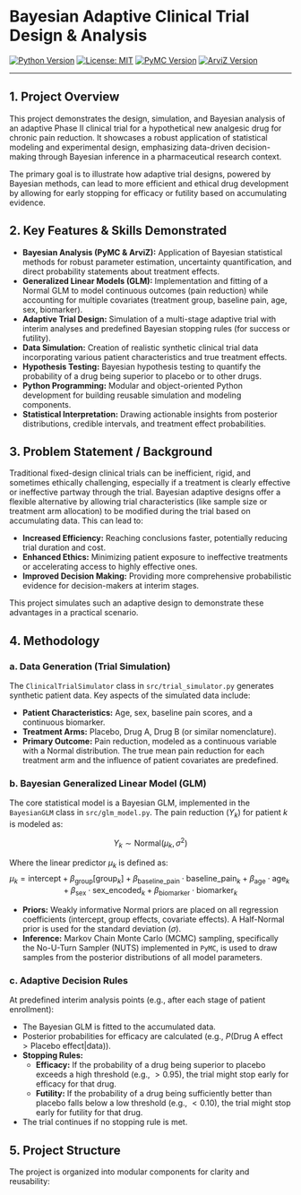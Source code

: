 # Bayesian Adaptive Clinical Trial Design & Analysis

[![Python Version](https://img.shields.io/badge/Python-3.9%2B-blue.svg)](https://www.python.org/)
[![License: MIT](https://img.shields.io/badge/License-MIT-yellow.svg)](https://opensource.org/licenses/MIT)
[![PyMC Version](https://img.shields.io/badge/PyMC-~5.0-red.svg)](https://www.pymc.io/)
[![ArviZ Version](https://img.shields.io/badge/ArviZ-~0.17-green.svg)](https://arviz-devs.github.io/arviz/)

---

## 1. Project Overview

This project demonstrates the design, simulation, and Bayesian analysis of an adaptive Phase II clinical trial for a hypothetical new analgesic drug for chronic pain reduction. It showcases a robust application of statistical modeling and experimental design, emphasizing data-driven decision-making through Bayesian inference in a pharmaceutical research context.

The primary goal is to illustrate how adaptive trial designs, powered by Bayesian methods, can lead to more efficient and ethical drug development by allowing for early stopping for efficacy or futility based on accumulating evidence.

## 2. Key Features & Skills Demonstrated

* **Bayesian Analysis (PyMC & ArviZ):** Application of Bayesian statistical methods for robust parameter estimation, uncertainty quantification, and direct probability statements about treatment effects.
* **Generalized Linear Models (GLM):** Implementation and fitting of a Normal GLM to model continuous outcomes (pain reduction) while accounting for multiple covariates (treatment group, baseline pain, age, sex, biomarker).
* **Adaptive Trial Design:** Simulation of a multi-stage adaptive trial with interim analyses and predefined Bayesian stopping rules (for success or futility).
* **Data Simulation:** Creation of realistic synthetic clinical trial data incorporating various patient characteristics and true treatment effects.
* **Hypothesis Testing:** Bayesian hypothesis testing to quantify the probability of a drug being superior to placebo or to other drugs.
* **Python Programming:** Modular and object-oriented Python development for building reusable simulation and modeling components.
* **Statistical Interpretation:** Drawing actionable insights from posterior distributions, credible intervals, and treatment effect probabilities.

## 3. Problem Statement / Background

Traditional fixed-design clinical trials can be inefficient, rigid, and sometimes ethically challenging, especially if a treatment is clearly effective or ineffective partway through the trial. Bayesian adaptive designs offer a flexible alternative by allowing trial characteristics (like sample size or treatment arm allocation) to be modified during the trial based on accumulating data. This can lead to:

* **Increased Efficiency:** Reaching conclusions faster, potentially reducing trial duration and cost.
* **Enhanced Ethics:** Minimizing patient exposure to ineffective treatments or accelerating access to highly effective ones.
* **Improved Decision Making:** Providing more comprehensive probabilistic evidence for decision-makers at interim stages.

This project simulates such an adaptive design to demonstrate these advantages in a practical scenario.

## 4. Methodology

### a. Data Generation (Trial Simulation)

The `ClinicalTrialSimulator` class in `src/trial_simulator.py` generates synthetic patient data. Key aspects of the simulated data include:
* **Patient Characteristics:** Age, sex, baseline pain scores, and a continuous biomarker.
* **Treatment Arms:** Placebo, Drug A, Drug B (or similar nomenclature).
* **Primary Outcome:** Pain reduction, modeled as a continuous variable with a Normal distribution. The true mean pain reduction for each treatment arm and the influence of patient covariates are predefined.

### b. Bayesian Generalized Linear Model (GLM)

The core statistical model is a Bayesian GLM, implemented in the `BayesianGLM` class in `src/glm_model.py`. The pain reduction ($Y_k$) for patient $k$ is modeled as:

$$Y_k \sim \text{Normal}(\mu_k, \sigma^2)$$

Where the linear predictor $\mu_k$ is defined as:
$$\mu_k = \text{intercept} + \beta_{\text{group}}[\text{group}_k] + \beta_{\text{baseline\_pain}} \cdot \text{baseline\_pain}_k + \beta_{\text{age}} \cdot \text{age}_k + \beta_{\text{sex}} \cdot \text{sex\_encoded}_k + \beta_{\text{biomarker}} \cdot \text{biomarker}_k$$

* **Priors:** Weakly informative Normal priors are placed on all regression coefficients (intercept, group effects, covariate effects). A Half-Normal prior is used for the standard deviation ($\sigma$).
* **Inference:** Markov Chain Monte Carlo (MCMC) sampling, specifically the No-U-Turn Sampler (NUTS) implemented in `PyMC`, is used to draw samples from the posterior distributions of all model parameters.

### c. Adaptive Decision Rules

At predefined interim analysis points (e.g., after each stage of patient enrollment):
* The Bayesian GLM is fitted to the accumulated data.
* Posterior probabilities for efficacy are calculated (e.g., $P(\text{Drug A effect} > \text{Placebo effect} | \text{data})$).
* **Stopping Rules:**
    * **Efficacy:** If the probability of a drug being superior to placebo exceeds a high threshold (e.g., $> 0.95$), the trial might stop early for efficacy for that drug.
    * **Futility:** If the probability of a drug being sufficiently better than placebo falls below a low threshold (e.g., $< 0.10$), the trial might stop early for futility for that drug.
* The trial continues if no stopping rule is met.

## 5. Project Structure

The project is organized into modular components for clarity and reusability:
